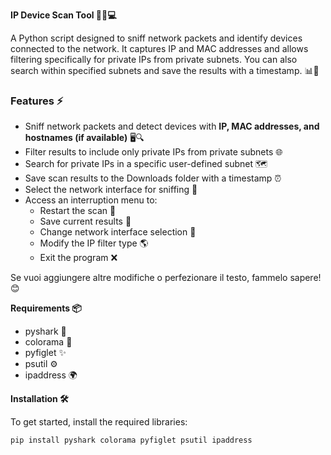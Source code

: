 **IP Device Scan Tool 🕵️‍♂️💻**

A Python script designed to sniff network packets and identify devices connected to the network. It captures IP and MAC addresses and allows filtering specifically for private IPs from private subnets. You can also search within specified subnets and save the results with a timestamp. 📊💾

### **Features ⚡**  

- Sniff network packets and detect devices with **IP, MAC addresses, and hostnames (if available)** 🖥️🔍  
- Filter results to include only private IPs from private subnets 🌐  
- Search for private IPs in a specific user-defined subnet 🗺️  
- Save scan results to the Downloads folder with a timestamp ⏰  
- Select the network interface for sniffing 🔌  
- Access an interruption menu to:  
  - Restart the scan 🔄  
  - Save current results 📄  
  - Change network interface selection 🔧  
  - Modify the IP filter type 🌎  
  - Exit the program ❌  

Se vuoi aggiungere altre modifiche o perfezionare il testo, fammelo sapere! 😊

**Requirements 📦**

- pyshark 🦈
- colorama 🎨
- pyfiglet ✨
- psutil ⚙️
- ipaddress 🌍

**Installation 🛠️**

To get started, install the required libraries:

```bash
pip install pyshark colorama pyfiglet psutil ipaddress
```
